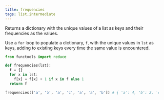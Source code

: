 ```yaml
---
title: frequencies
tags: list,intermediate
---
```


Returns a dictionary with the unique values of a list as keys and their frequencies as the values.

Use a `for` loop to populate a dictionary, `f`, with the unique values in `lst` as keys, adding to existing keys every time the same value is encountered.

```py
from functools import reduce

def frequencies(lst):
  f = {}
  for x in lst:
    f[x] = f[x] + 1 if x in f else 1
  return f
```

```py
frequencies(['a', 'b', 'a', 'c', 'a', 'a', 'b']) # { 'a': 4, 'b': 2, 'c': 1 }
```
